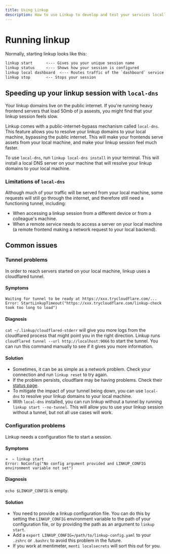 ```yaml
---
title: Using Linkup
description: How to use Linkup to develop and test your services locally.
---
```

# Running linkup

Normally, starting linkup looks like this:

```zsh
linkup start      <--- Gives you your unique session name
linkup status     <--- Shows how your session is configured
linkup local dashboard  <--- Routes traffic of the `dashboard` service to your local machine
linkup stop       <-- Stops your session
```

## Speeding up your linkup session with `local-dns`

Your linkup domains live on the public internet. If you're running heavy frontend servers that load 50mb of js assests, you might find that your linkup session feels slow.

Linkup comes with a public-internet-bypass mechanism called `local-dns`. This feature allows you to resolve your linkup domains to your local machine, bypassing the public internet. This will make your frontends serve assets from your local machine, and make your linkup session feel much faster.

To use `local-dns`, run `linkup local-dns install` in your terminal. This will install a local DNS server on your machine that will resolve your linkup domains to your local machine.

### Limitations of `local-dns`

Although much of your traffic will be served from your local machine, some requests will still go through the internet, and therefore still need a functioning tunnel, including:

- When accessing a linkup session from a different device or from a colleague's machine.
- When a remote service needs to access a server on your local machine (a remote frontend making a network request to your local backend).

## Common issues

### Tunnel problems

In order to reach servers started on your local machine, linkup uses a cloudflared tunnel.

#### Symptoms

```
Waiting for tunnel to be ready at https://xxx.trycloudflare.com/...
Error: StartLinkupTimeout("https://xxx.trycloudflare.com/linkup-check took too long to load")
```

#### Diagnosis

`cat ~/.linkup/cloudflared-stderr` will give you more logs from the cloudflared process that might point you in the right direction.
Linkup runs `cloudflared tunnel --url http://localhost:9066` to start the tunnel. You can run this command manually to see if it gives you more information.

#### Solution

- Sometimes, it can be as simple as a network problem. Check your connection and run `linkup reset` to try again.
- If the problem persists, cloudflare may be having problems. Check their [status page](https://www.cloudflarestatus.com/).
- To mitigate the impact of your tunnel being down, you can use `local-dns` to resolve your linkup domains to your local machine.
- With `local-dns` installed, you can run linkup without a tunnel by running `linkup start --no-tunnel`. This will allow you to use your linkup session without a tunnel, but not all use cases will work.

### Configuration problems

Linkup needs a configuration file to start a session.

#### Symptoms

```
➜  ~ linkup start
Error: NoConfig("No config argument provided and LINKUP_CONFIG environment variable not set")
```

#### Diagnosis

`echo $LINKUP_CONFIG` is empty.

#### Solution

- You need to provide a linkup configuration file. You can do this by setting the `LINKUP_CONFIG` environment variable to the path of your configuration file, or by providing the path as an argument to `linkup start`.
- Add a `export LINKUP_CONFIG=/path/to/linkup-config.yaml` to your `.zshrc` or `.bashrc` to avoid this problem in the future.
- If you work at mentimeter, `menti localsecrets` will sort this out for you.
